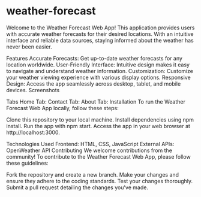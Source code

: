 # weather-forecast

Welcome to the Weather Forecast Web App! This application provides users with accurate weather forecasts for their desired locations. With an intuitive interface and reliable data sources, staying informed about the weather has never been easier.

Features
Accurate Forecasts: Get up-to-date weather forecasts for any location worldwide.
User-Friendly Interface: Intuitive design makes it easy to navigate and understand weather information.
Customization: Customize your weather viewing experience with various display options.
Responsive Design: Access the app seamlessly across desktop, tablet, and mobile devices.
Screenshots



Tabs
Home Tab: 
Contact Tab: 
About Tab:
Installation
To run the Weather Forecast Web App locally, follow these steps:

Clone this repository to your local machine.
Install dependencies using npm install.
Run the app with npm start.
Access the app in your web browser at http://localhost:3000.

Technologies Used
Frontend: HTML, CSS, JavaScript
External APIs: OpenWeather API
Contributing
We welcome contributions from the community! To contribute to the Weather Forecast Web App, please follow these guidelines:

Fork the repository and create a new branch.
Make your changes and ensure they adhere to the coding standards.
Test your changes thoroughly.
Submit a pull request detailing the changes you've made.


